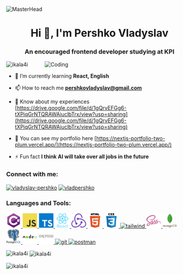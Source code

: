 ![MasterHead](https://user-images.githubusercontent.com/74038190/241765440-80728820-e06b-4f96-9c9e-9df46f0cc0a5.gif)
<h1 align="center">Hi 👋, I'm Pershko Vladyslav</h1>
<h3 align="center">An encouraged frontend developer studying at KPI</h3>
<img align="right" alt="Coding" width="400" src="https://media1.giphy.com/media/qgQUggAC3Pfv687qPC/giphy.gif">

<p align="left"> <img src="https://komarev.com/ghpvc/?username=ikala4i&label=Profile%20views&color=0e75b6&style=flat" alt="ikala4i" /> </p>

- 🌱 I’m currently learning **React, English**

- 📫 How to reach me **pershkovladyslav@gmail.com**

- 📄 Know about my experiences [https://drive.google.com/file/d/1gQrvEFGg6-tXPiqGrNTQRAWAiuclbTrx/view?usp=sharing](https://drive.google.com/file/d/1gQrvEFGg6-tXPiqGrNTQRAWAiuclbTrx/view?usp=sharing)
  
- 🎒 You can see my portfolio here [https://nextjs-portfolio-two-plum.vercel.app/](https://nextjs-portfolio-two-plum.vercel.app/)

- ⚡ Fun fact **I think AI will take over all jobs in the future**

<h3 align="left">Connect with me:</h3>
<p align="left">
<a href="https://linkedin.com/in/vladyslav-pershko" target="blank"><img align="center" src="https://raw.githubusercontent.com/rahuldkjain/github-profile-readme-generator/master/src/images/icons/Social/linked-in-alt.svg" alt="vladyslav-pershko" height="30" width="40" /></a>
<a href="https://instagram.com/vladpershko" target="blank"><img align="center" src="https://raw.githubusercontent.com/rahuldkjain/github-profile-readme-generator/master/src/images/icons/Social/instagram.svg" alt="vladpershko" height="30" width="40" /></a>
</p>

<h3 align="left">Languages and Tools:</h3>
<p align="left">
  <a href="https://www.w3schools.com/cs/" target="_blank" rel="noreferrer"> <img
        src="https://raw.githubusercontent.com/devicons/devicon/master/icons/csharp/csharp-original.svg" alt="csharp"
        width="40" height="40"/> </a>
  <a href="https://developer.mozilla.org/en-US/docs/Web/JavaScript"
                                        target="_blank" rel="noreferrer"> <img
        src="https://raw.githubusercontent.com/devicons/devicon/master/icons/javascript/javascript-original.svg"
        alt="javascript" width="40" height="40"/> </a>
  <a href="https://www.typescriptlang.org/" target="_blank" rel="noreferrer"> <img
          src="https://raw.githubusercontent.com/devicons/devicon/master/icons/typescript/typescript-original.svg"
          alt="typescript" width="40" height="40"/> </a>
  <a href="https://reactjs.org/" target="_blank" rel="noreferrer"> <img
          src="https://raw.githubusercontent.com/devicons/devicon/master/icons/react/react-original-wordmark.svg"
          alt="react" width="40" height="40"/> </a>
  <a href="https://redux.js.org" target="_blank" rel="noreferrer"> <img
          src="https://raw.githubusercontent.com/devicons/devicon/master/icons/redux/redux-original.svg" alt="redux"
          width="40" height="40"/> </a>
  <a
          href="https://www.w3.org/html/" target="_blank" rel="noreferrer"> <img
          src="https://raw.githubusercontent.com/devicons/devicon/master/icons/html5/html5-original-wordmark.svg"
          alt="html5" width="40" height="40"/> </a>
  <a href="https://www.w3schools.com/css/" target="_blank" rel="noreferrer"> <img
        src="https://raw.githubusercontent.com/devicons/devicon/master/icons/css3/css3-original-wordmark.svg" alt="css3"
        width="40" height="40"/> </a>
  <a href="https://tailwindcss.com/" target="_blank" rel="noreferrer"> <img
          src="https://www.vectorlogo.zone/logos/tailwindcss/tailwindcss-icon.svg" alt="tailwind" width="40" height="40"/>
  </a>
  <a href="https://sass-lang.com" target="_blank" rel="noreferrer"> <img
          src="https://raw.githubusercontent.com/devicons/devicon/master/icons/sass/sass-original.svg" alt="sass"
          width="40" height="40"/> </a>
  <a href="https://www.mongodb.com/" target="_blank"
     rel="noreferrer"> <img
          src="https://raw.githubusercontent.com/devicons/devicon/master/icons/mongodb/mongodb-original-wordmark.svg"
          alt="mongodb" width="40" height="40"/> </a>
  <a href="https://www.postgresql.org" target="_blank"
     rel="noreferrer"> <img
          src="https://raw.githubusercontent.com/devicons/devicon/master/icons/postgresql/postgresql-original-wordmark.svg"
          alt="postgresql" width="40" height="40"/> </a>
  <a href="https://nodejs.org" target="_blank" rel="noreferrer"> <img
          src="https://raw.githubusercontent.com/devicons/devicon/master/icons/nodejs/nodejs-original-wordmark.svg"
          alt="nodejs" width="40" height="40"/> </a>
  <a href="https://expressjs.com" target="_blank" rel="noreferrer"> <img
          src="https://raw.githubusercontent.com/devicons/devicon/master/icons/express/express-original-wordmark.svg"
          alt="express" width="40" height="40"/> </a>
  <a href="https://git-scm.com/" target="_blank" rel="noreferrer">
    <img src="https://www.vectorlogo.zone/logos/git-scm/git-scm-icon.svg" alt="git" width="40" height="40"/> </a>
  <a href="https://postman.com" target="_blank" rel="noreferrer">
    <img src="https://www.vectorlogo.zone/logos/getpostman/getpostman-icon.svg" alt="postman" width="40" height="40"/>
  </a>
  </p>

<p><img align="left" src="https://github-readme-stats.vercel.app/api/top-langs?username=ikala4i&show_icons=true&locale=en&layout=compact" alt="ikala4i" /></p>

<p>&nbsp;<img align="center" src="https://github-readme-stats.vercel.app/api?username=ikala4i&show_icons=true&locale=en" alt="ikala4i" /></p>

<p><img align="center" src="https://github-readme-streak-stats.herokuapp.com/?user=ikala4i&" alt="ikala4i" /></p>
